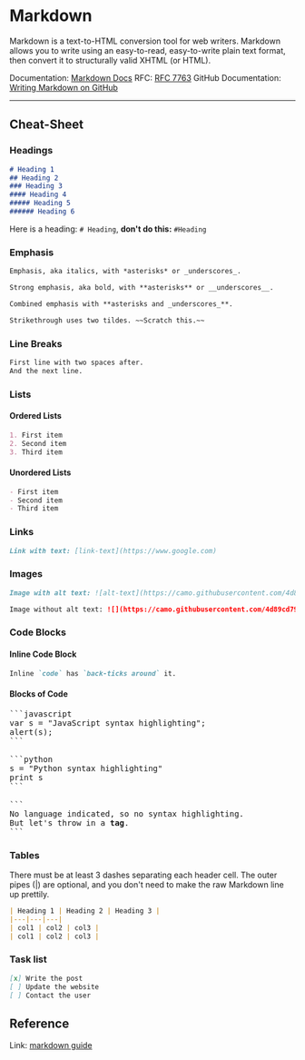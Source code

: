 # Markdown

Markdown is a text-to-HTML conversion tool for web writers. Markdown allows you to write using an easy-to-read, easy-to-write plain text format, then convert it to structurally valid XHTML (or HTML).

Documentation: [Markdown Docs](https://daringfireball.net/projects/markdown/)
RFC: [RFC 7763](https://www.rfc-editor.org/rfc/rfc7763)
GitHub Documentation: [Writing Markdown on GitHub](https://docs.github.com/en/get-started/writing-on-github)

---
## Cheat-Sheet

### Headings
```markdown
# Heading 1
## Heading 2
### Heading 3
#### Heading 4
##### Heading 5
###### Heading 6
```

Here is a heading: `# Heading`, **don't do this:** `#Heading` 

### Emphasis
```markdown
Emphasis, aka italics, with *asterisks* or _underscores_.

Strong emphasis, aka bold, with **asterisks** or __underscores__.

Combined emphasis with **asterisks and _underscores_**.

Strikethrough uses two tildes. ~~Scratch this.~~
```

### Line Breaks
```markdown
First line with two spaces after.  
And the next line.
```

### Lists

#### Ordered Lists
```markdown
1. First item
2. Second item
3. Third item
```

#### Unordered Lists
```markdown
- First item
- Second item
- Third item
```

### Links
```markdown
Link with text: [link-text](https://www.google.com)
```

### Images
```markdown
Image with alt text: ![alt-text](https://camo.githubusercontent.com/4d89cd791580bfb19080f8b0844ba7e1235aa4becc3f43dfd708a769e257d8de/68747470733a2f2f636e642d70726f642d312e73332e75732d776573742d3030342e6261636b626c617a6562322e636f6d2f6e65772d62616e6e6572342d7363616c65642d666f722d6769746875622e6a7067)

Image without alt text: ![](https://camo.githubusercontent.com/4d89cd791580bfb19080f8b0844ba7e1235aa4becc3f43dfd708a769e257d8de/68747470733a2f2f636e642d70726f642d312e73332e75732d776573742d3030342e6261636b626c617a6562322e636f6d2f6e65772d62616e6e6572342d7363616c65642d666f722d6769746875622e6a7067)
```

### Code Blocks

#### Inline Code Block
```markdown
Inline `code` has `back-ticks around` it.
```

#### Blocks of Code
<pre>
```javascript
var s = "JavaScript syntax highlighting";
alert(s);
```
 
```python
s = "Python syntax highlighting"
print s
```
 
```
No language indicated, so no syntax highlighting. 
But let's throw in a <b>tag</b>.
```
</pre>

### Tables

There must be at least 3 dashes separating each header cell.
The outer pipes (|) are optional, and you don't need to make the raw Markdown line up prettily.

```markdown
| Heading 1 | Heading 2 | Heading 3 |
|---|---|---|
| col1 | col2 | col3 |
| col1 | col2 | col3 |
```

### Task list
```markdown
[x] Write the post
[ ] Update the website
[ ] Contact the user
```

## Reference

Link: [markdown guide](https://www.markdownguide.org/cheat-sheet)